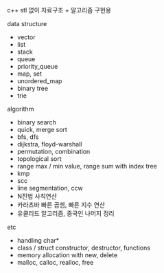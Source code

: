 c++ stl 없이 자료구조 + 알고리즘 구현용

data structure

- vector
- list
- stack
- queue
- priority_queue
- map, set
- unordered_map
- binary tree
- trie

algorithm

- binary search
- quick, merge sort
- bfs, dfs
- dijkstra, floyd-warshall
- permutation, combination
- topological sort
- range max / min value, range sum with index tree
- kmp
- scc
- line segmentation, ccw
- N진법 사칙연산
- 카라츠바 빠른 곱셈, 빠른 지수 연산
- 유클리드 알고리즘, 중국인 나머지 정리

etc

- handling char*  
- class / struct constructor, destructor, functions
- memory allocation with new, delete
- malloc, calloc, realloc, free
  
